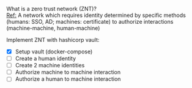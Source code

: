 What is a zero trust network (ZNT)?  
[Ref:](https://www.youtube.com/watch?v=FCWl-1Q-GIQ) A network which requires identity determined by specific methods (humans: SSO, AD; machines: certificate) to authorize interactions (machine-machine, human-machine)

Implement ZNT with hashicorp vault:
- [x] Setup vault (docker-compose)
- [ ] Create a human identity
- [ ] Create 2 machine identities
- [ ] Authorize machine to machine interaction
- [ ] Authorize a human to machine interaction